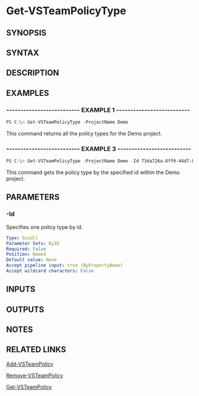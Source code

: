 <!-- #include "./common/header.md" -->

# Get-VSTeamPolicyType

## SYNOPSIS

<!-- #include "./synopsis/Get-VSTeamPolicyType.md" -->

## SYNTAX

## DESCRIPTION

<!-- #include "./synopsis/Get-VSTeamPolicyType.md" -->

## EXAMPLES

### -------------------------- EXAMPLE 1 --------------------------

```PowerShell
PS C:\> Get-VSTeamPolicyType -ProjectName Demo
```

This command returns all the policy types for the Demo project.

### -------------------------- EXAMPLE 3 --------------------------

```PowerShell
PS C:\> Get-VSTeamPolicyType -ProjectName Demo -Id 73da726a-8ff9-44d7-8caa-cbb581eac991
```

This command gets the policy type by the specified id within the Demo project.

## PARAMETERS

<!-- #include "./params/projectName.md" -->

### -Id

Specifies one policy type by id.

```yaml
Type: Guid[]
Parameter Sets: ByID
Required: False
Position: Named
Default value: None
Accept pipeline input: true (ByPropertyName)
Accept wildcard characters: False
```

## INPUTS

## OUTPUTS

## NOTES

## RELATED LINKS

[Add-VSTeamPolicy](Add-VSTeamPolicy.md)

[Remove-VSTeamPolicy](Remove-VSTeamPolicy.md)

[Get-VSTeamPolicy](Get-VSTeamPolicy.md)